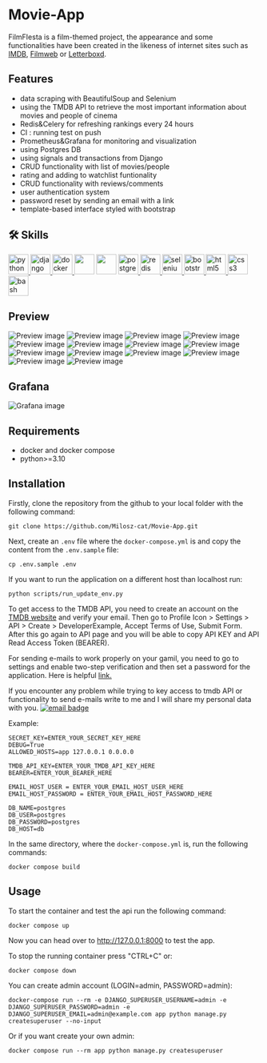 # Movie-App
FilmFIesta is a film-themed project, the appearance and some functionalities have been created in the likeness of internet sites such as [IMDB](https://www.imdb.com/), [Filmweb](https://www.filmweb.pl/) or [Letterboxd](https://letterboxd.com/).

## Features
- data scraping with BeautifulSoup and Selenium
- using the TMDB API to retrieve the most important information about movies and people of cinema
- Redis&Celery for refreshing rankings every 24 hours
- CI : running test on push
- Prometheus&Grafana for monitoring and visualization
- using Postgres DB
- using signals and transactions from Django 
- CRUD functionality with list of movies/people
- rating and adding to watchlist funtionality
- CRUD functionality with reviews/comments
- user authentication system
- password reset by sending an email with a link
- template-based interface styled with bootstrap


## 🛠 Skills
<p align="left">  
    <a href="https://www.python.org" target="_blank" rel="noreferrer"> <img src="https://raw.githubusercontent.com/devicons/devicon/master/icons/python/python-original.svg" alt="python"             width="40" height="40"/> </a>
    <a href="https://www.djangoproject.com/" target="_blank" rel="noreferrer"> <img src="https://cdn.worldvectorlogo.com/logos/django.svg" alt="django" width="40" height="40"/> </a> 
    <a href="https://www.docker.com/" target="_blank" rel="noreferrer"> <img src="https://raw.githubusercontent.com/devicons/devicon/master/icons/docker/docker-original-wordmark.svg"         alt="docker" width="40" height="40"/> </a> 
    <img src="https://cdn.jsdelivr.net/gh/devicons/devicon/icons/prometheus/prometheus-original.svg" width="40" height="40" /> 
    <img src="https://cdn.jsdelivr.net/gh/devicons/devicon/icons/grafana/grafana-original.svg" width="40" height="40" />
    <a href="https://www.postgresql.org" target="_blank" rel="noreferrer"> <img src="https://raw.githubusercontent.com/devicons/devicon/master/icons/postgresql/postgresql-original-wordmark.svg" alt="postgresql" width="40" height="40"/> </a> 
    <a href="https://redis.io" target="_blank" rel="noreferrer"> <img src="https://raw.githubusercontent.com/devicons/devicon/master/icons/redis/redis-original-wordmark.svg" alt="redis" width="40" height="40"/> </a>
    <a href="https://www.selenium.dev" target="_blank" rel="noreferrer"> <img src="https://raw.githubusercontent.com/detain/svg-logos/780f25886640cef088af994181646db2f6b1a3f8/svg/selenium-logo.svg" alt="selenium" width="40" height="40"/> </a>
    <a href="https://getbootstrap.com" target="_blank" rel="noreferrer"> <img src="https://raw.githubusercontent.com/devicons/devicon/master/icons/bootstrap/bootstrap-plain-wordmark.svg"         alt="bootstrap" width="40" height="40"/> </a>
    <a href="https://www.w3.org/html/" target="_blank" rel="noreferrer"> <img src="https://raw.githubusercontent.com/devicons/devicon/master/icons/html5/html5-original-wordmark.svg"              alt="html5" width="40" height="40"/> </a>
    <a href="https://www.w3schools.com/css/" target="_blank" rel="noreferrer"> <img src="https://raw.githubusercontent.com/devicons/devicon/master/icons/css3/css3-original-wordmark.svg"         alt="css3" width="40" height="40"/> </a>
    <a href="https://www.gnu.org/software/bash/" target="_blank" rel="noreferrer"> <img src="https://www.vectorlogo.zone/logos/gnu_bash/gnu_bash-icon.svg" alt="bash" width="40" height="40"/>    </a>
</p>

## Preview
![Preview image](screenshots/1.png)
![Preview image](screenshots/2.png)
![Preview image](screenshots/13.png)
![Preview image](screenshots/14.png)
![Preview image](screenshots/10.png)
![Preview image](screenshots/3.png)
![Preview image](screenshots/4.png)
![Preview image](screenshots/5.png)
![Preview image](screenshots/6.png)
![Preview image](screenshots/7.png)
![Preview image](screenshots/8.png)
![Preview image](screenshots/9.png)
![Preview image](screenshots/11.png)
![Preview image](screenshots/12.png)

## Grafana
![Grafana image](screenshots/grafana.png)
    
## Requirements
* docker and docker compose
* python>=3.10

## Installation
Firstly, clone the repository from the github to your local folder with the following command:
```
git clone https://github.com/Milosz-cat/Movie-App.git
```

Next, create an `.env` file where the `docker-compose.yml` is and copy the content from the `.env.sample` file:
```
cp .env.sample .env
```

If you want to run the application on a different host than localhost run:
```
python scripts/run_update_env.py
```

To get access to the TMDB API, you need to create an account on the [TMDB website](https://www.themoviedb.org/) and verify your email.
Then go to Profile Icon > Settings > API > Create > DeveloperExample, Accept Terms of Use, Submit Form. 
After this go again to API page and you will be able to copy API KEY and API Read Access Token (BEARER).  

For sending e-mails to work properly on your gamil, you need to go to settings and enable two-step verification and then set a password for the application. Here is helpful  [link.](https://dev.to/abderrahmanemustapha/how-to-send-email-with-django-and-gmail-in-production-the-right-way-24ab)

If you encounter any problem while trying to key access to tmdb API or functionality to send e-mails write to me and I will share my personal data with you. [![email badge](https://img.shields.io/badge/miloszbochenek20@gmail.com-red?style=flat&logo=gmail&logoColor=white&labelColor=red)](mailto:miloszbochenek20@gmail.com)  

Example:
```env
SECRET_KEY=ENTER_YOUR_SECRET_KEY_HERE
DEBUG=True
ALLOWED_HOSTS=app 127.0.0.1 0.0.0.0

TMDB_API_KEY=ENTER_YOUR_TMDB_API_KEY_HERE
BEARER=ENTER_YOUR_BEARER_HERE

EMAIL_HOST_USER = ENTER_YOUR_EMAIL_HOST_USER_HERE
EMAIL_HOST_PASSWORD = ENTER_YOUR_EMAIL_HOST_PASSWORD_HERE

DB_NAME=postgres
DB_USER=postgres
DB_PASSWORD=postgres
DB_HOST=db
```

In the same directory, where the `docker-compose.yml` is, run the following commands:
```
docker compose build
```
## Usage

To start the container and test the api run the following command:
```
docker compose up
```

Now you can head over to http://127.0.0.1:8000 to test the app.


To stop the running container press "CTRL+C" or:
```
docker compose down
```

You can create admin account (LOGIN=admin, PASSWORD=admin):
```
docker-compose run --rm -e DJANGO_SUPERUSER_USERNAME=admin -e DJANGO_SUPERUSER_PASSWORD=admin -e DJANGO_SUPERUSER_EMAIL=admin@example.com app python manage.py createsuperuser --no-input
```

Or if you want create your own admin:
```
docker compose run --rm app python manage.py createsuperuser
```
